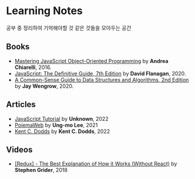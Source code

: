 # Learning Notes

공부 중 정리하여 기억해야할 것 같은 것들을 모아두는 공간

## Books

-   [Mastering JavaScript Object-Oriented Programming](books/Mastering%20JavaScript%20Object-Oriented%20Programming) by **Andrea Chiarelli**, 2016.
-   [JavaScript: The Definitive Guide, 7th Edition](books/JavaScript-The%20Definitive%20Guide%2C%207th%20Edition) by **David Flanagan**, 2020.
-   [A Common-Sense Guide to Data Structures and Algorithms, 2nd Edition](books/A%20Common-Sense%20Guide%20to%20Data%20Structures%20and%20Algorithms%2C%202nd%20Edition) by **Jay Wengrow**, 2020.

## Articles

-   [JavaScript Tutorial](articles/JavaScript-Tutorial) by **Unknown**, 2022
-   [PoiemaWeb](articles/PoiemaWeb) by **Ung-mo Lee**, 2021
-   [Kent C. Dodds](articles/Kent%20C.%20Dodds) by **Kent C. Dodds**, 2022

## Videos

-   [[Redux] - The Best Explanation of How it Works (Without React)](videos/[Redux]%20-%20The%20Best%20Explanation%20of%20How%20it%20Works) by **Stephen Grider**, 2018
